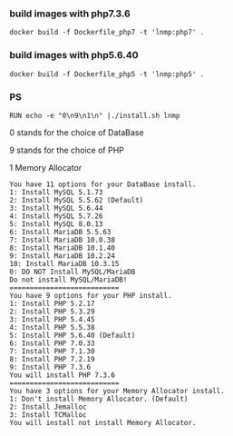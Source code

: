 
### build images with php7.3.6

```
docker build -f Dockerfile_php7 -t 'lnmp:php7' .
```

### build images with php5.6.40

```
docker build -f Dockerfile_php5 -t 'lnmp:php5' .
```

### PS
```
RUN echo -e "0\n9\n1\n" |./install.sh lnmp
```
0 stands for the choice of DataBase

9 stands for the choice of PHP

1  Memory Allocator

```
You have 11 options for your DataBase install.
1: Install MySQL 5.1.73
2: Install MySQL 5.5.62 (Default)
3: Install MySQL 5.6.44
4: Install MySQL 5.7.26
5: Install MySQL 8.0.13
6: Install MariaDB 5.5.63
7: Install MariaDB 10.0.38
8: Install MariaDB 10.1.40
9: Install MariaDB 10.2.24
10: Install MariaDB 10.3.15
0: DO NOT Install MySQL/MariaDB
Do not install MySQL/MariaDB!
===========================
You have 9 options for your PHP install.
1: Install PHP 5.2.17
2: Install PHP 5.3.29
3: Install PHP 5.4.45
4: Install PHP 5.5.38
5: Install PHP 5.6.40 (Default)
6: Install PHP 7.0.33
7: Install PHP 7.1.30
8: Install PHP 7.2.19
9: Install PHP 7.3.6
You will install PHP 7.3.6
===========================
You have 3 options for your Memory Allocator install.
1: Don't install Memory Allocator. (Default)
2: Install Jemalloc
3: Install TCMalloc
You will install not install Memory Allocator.

```
